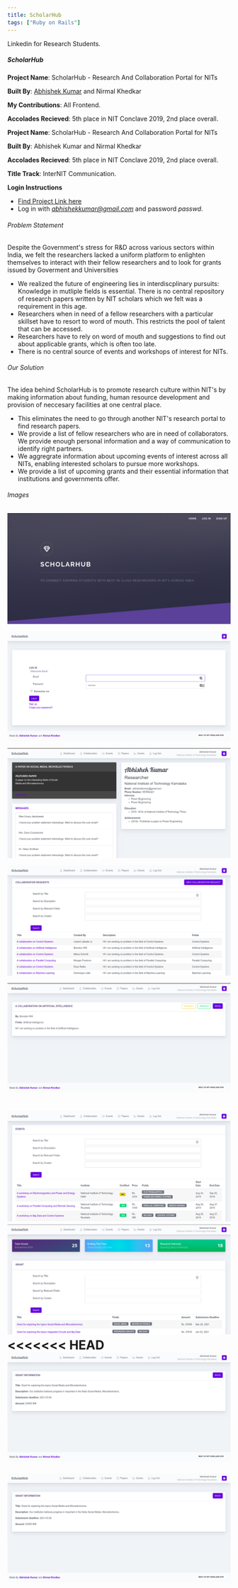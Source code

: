 ```yaml
---
title: ScholarHub
tags: ["Ruby on Rails"]
---
```


Linkedin for Research Students.

##### ScholarHub

**Project Name**: ScholarHub - Research And Collaboration Portal for NITs

**Built By**: [Abhishek Kumar](https://abhishekkumar2718.github.io) and Nirmal Khedkar

**My Contributions**: All Frontend.

**Accolades Recieved**: 5th place in NIT Conclave 2019, 2nd place overall.

**Project Name**: ScholarHub - Research And Collaboration Portal for NITs

**Built By**: Abhishek Kumar and Nirmal Khedkar

**Accolades Recieved**: 5th place in NIT Conclave 2019, 2nd place overall.

**Title Track**: InterNIT Communication.



**Login Instructions**
- [Find Project Link here](https://shrouded-depths-90549.herokuapp.com)
- Log in with *abhishekkumar@gmail.com* and password *passwd*.

###### Problem Statement

Despite the Government's stress for R&D across various sectors within India, we felt the researchers lacked a uniform platform to enlighten themselves to interact with their fellow researchers and to look for grants issued by Goverment and Universities

- We realized the future of engineering lies in interdiscplinary pursuits: Knowledge in mutliple fields is essential. There is no central repository of research papers written by NIT scholars which we felt was a requirement in this age.
- Researchers when in need of a fellow researchers with a particular skillset have to resort to word of mouth. This restricts the pool of talent that can be accessed.
- Researchers have to rely on word of mouth and suggestions to find out about applicable grants, which is often too late.
- There is no central source of events and workshops of interest for NITs.

###### Our Solution

The idea behind ScholarHub is to promote research culture within NIT's by making information about funding, human resource development and provision of neccesary facilities at one central place.

- This eliminates the need to go through another NIT's research portal to find research papers.
- We provide a list of fellow researchers who are in need of collaborators. We provide enough personal information and a way of communication to identify right partners.
- We aggregrate information about upcoming events of interest across all NITs, enabling interested scholars to pursue more workshops.
- We provide a list of upcoming grants and their essential information that institutions and governments offer.

###### Images

![Landing page](https://raw.githubusercontent.com/abhishekkumar2718/ScholarHub/master/Screenshot%20from%202019-08-25%2015-32-23.png)

![Login Page](https://raw.githubusercontent.com/abhishekkumar2718/ScholarHub/master/Screenshot%20from%202019-08-25%2015-32-33.png)

![Dashboard](https://raw.githubusercontent.com/abhishekkumar2718/ScholarHub/master/Screenshot%20from%202019-08-25%2015-33-14.png)

![Collaboration](https://raw.githubusercontent.com/abhishekkumar2718/ScholarHub/master/Screenshot%20from%202019-08-25%2015-33-49.png)

![Collaboration Request Detail](https://raw.githubusercontent.com/abhishekkumar2718/ScholarHub/master/Screenshot%20from%202019-08-25%2015-34-00.png)

![Events](https://raw.githubusercontent.com/abhishekkumar2718/ScholarHub/master/Screenshot%20from%202019-08-25%2015-34-12.png)
![Grants](https://raw.githubusercontent.com/abhishekkumar2718/ScholarHub/master/Screenshot%20from%202019-08-25%2015-34-34.png)
<<<<<<< HEAD
![Grants Description](https://raw.githubusercontent.com/abhishekkumar2718/ScholarHub/master/Screenshot%20from%202019-08-25%2015-34-46.png)
=======
![Grants Description](https://raw.githubusercontent.com/abhishekkumar2718/ScholarHub/master/Screenshot%20from%202019-08-25%2015-34-46.png)
